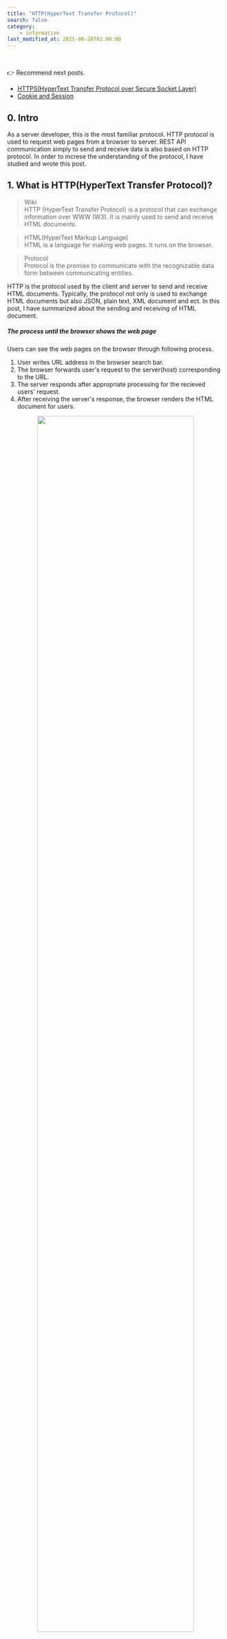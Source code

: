 ```yaml
---
title: "HTTP(HyperText Transfer Protocol)"
search: false
category:
    - information
last_modified_at: 2021-08-28T01:00:00
---
```


<br>

👉 Recommend next posts.

* [HTTPS(HyperText Transfer Protocol over Secure Socket Layer)][https-link]
* [Cookie and Session][cookie-and-session-link]

## 0. Intro

As a server developer, this is the most familiar protocol. 
HTTP protocol is used to request web pages from a browser to server. 
REST API communication simply to send and receive data is also based on HTTP protocol. 
In order to increse the understanding of the protocol, I have studied and wrote this post. 

## 1. What is HTTP(HyperText Transfer Protocol)?

> Wiki<br>
> HTTP (HyperText Transfer Protocol) is a protocol that can exchange information over WWW (W3). 
> It is mainly used to send and receive HTML documents.

> HTML(HyperText Markup Language)<br> 
> HTML is a language for making web pages. It runs on the browser.

> Protocol<br>
> Protocol is the promise to communicate with the recognizable data form between communicating entities.

HTTP is the protocol used by the client and server to send and receive HTML documents. 
Typically, the protocol not only is used to exchange HTML documents but also JSON, plain text, XML document and ect. 
In this post, I have summarized about the sending and receiving of HTML document. 

##### The process until the browser shows the web page

Users can see the web pages on the browser through following process.

1. User writes URL address in the browser search bar.
1. The browser forwards user's request to the server(host) corresponding to the URL.
1. The server responds after appropriate processing for the recieved users' request.
1. After receiving the server's response, the browser renders the HTML document for users.

<p align="center">
    <img src="/images/http-1.JPG" width="85%" class="image__border image__padding">
</p>

## 2. HTTP data format

### 2.1. Client request

The client request resource data from the server in the message form which is below. 

* Request Line - request method, path, protocol version
* Request Headers - other header information
* Request Message Body - additional information transmitted by users

<p align="center">
    <img src="/images/http-2.JPG" width="80%">
</p>
<center>HTTP Message Format 형식(Request Message & Response Message)</center>

### 2.2. Server response

The server responds to clients for the request in the message form which is below.

* Status Line - protocol version, status code, status message
* Response Header - other header information
* Response Body - information that the server sends to the clients

<p align="center">
    <img src="/images/http-3.JPG" width="80%">
</p>
<center>HTTP Message Format 형식(Request Message & Response Message)</center>

## 3. HTTP characteristics

Let's look around the characteristics of HTTP protocol.

### 3.1. Connectionless

It means that the server sends a response to the client and disconnects the established connection between the server and client.
The server provides services for an unspecified number of clients. 
Maintaining a connection with a client who requested once puts a lot of pressure on the server in terms of resource usage.
Therefore, the server does not maintain a connection after responding to the client's request.

From the client's point of view, it's a bit inconvenient. 
The connectionless feature causes the client to perform a new connect and disconnect process for every request, even though there are still more requests that it needs.

<p align="center">
    <img src="/images/http-4.JPG" width="35%" class="image__border image__padding">
</p>

### 3.2. Stateless

This characteristic is caused by the connectionless of HTTP communication. 
The server does not know the state of the client because the connection is not kept after responding to the client. 
From the server's point of view, the request is always from a new client. 
The stateless limits to provide convenient services to the client. 
Cookies and session are used to solve these problem. 
For more information, read [Cookie and Session][cookie-and-session-link] please.

<p align="center">
    <img src="/images/http-5.JPG" width="35%" class="image__border image__padding">
</p>

## 4. HTTP working process

1. Users enter the URL address of the web page they want to find through their web browser.
1. The browser searches the domain name which is part of the URL adress from DNS(domain name server).
    * For example, if the URL adress is `'https://www.naver.com/'`, then the domain name is `'naver.com'`.
    * In the network, as communication is working based on an IP address, the client computer needs to find an IP addess that matches URL at the DNS.
1. The URL address for the web page and the IP address are changed into HTTP request message.
1. The HTTP request message is sended to the server corresponding the IP address.
1. The sever sends an HTTP response message to the client after performing the appropriate actions for the request. 
1. The HTTP response message is passed back across the network. 
1. The HTTP response arriving at client side is converted into HTML document for making the web page by the HTTP protocol.
1. The converted HTML document is rendered by the browser and users can see.

<p align="center">
    <img src="/images/http-6.JPG" width="80%" class="image__border">
</p>
<center>http://tcpschool.com/webbasic/works</center>

<br>

## 5. HTTP methods

Let's look around HTTP methos which are used to reqeust. 

### 5.1. Main methods

These are mainly used request methods. 
We have to be aware and know what charateristics each method has.

#### 5.1.1. GET method

* A request method is for getting resources that exist on server side.
* Parameters for request are exposed in the URL, which is security vulnerability.

#### 5.1.2. POST mehod

* A request method is for creating new resources on server side.
* When clients send some information, it is submitted in the message part of HTTP.
* When new resources are created, it responds with the URL address of newly created resources in the HTTP header with the key name is `'Location'`.

#### 5.1.3. PUT method

* A request method is for changing to existing resources on server.
* It submits information like the POST method, but it mainly is used to update information.
* Since PUT method is that clients are invovled in server side implementation, so POST method is mainly used.

#### 5.1.4. DELETE method

* A request method is for deleting existing resources on a server.
* The server deletes the resources correspodding to the request.
* It is usually replaced by POST method that can implement equivalently.

### 5.2. Other methods

These are not commonly used, but I have summarized toghether.

#### 5.2.1. CONNECT method

* A request method is for establishing a tunnel to the server identified as the destination resource.
* <https://tools.ietf.org/html/rfc7231#section-4>

#### 5.2.2. HEAD method

* A request method is for obtaining the message header like document information.
* This method is similar to GET method, but not request for an actual document.

#### 5.2.3. TRACE mthod

* A request method is for showing the receiving path.
* The loop-back message is delivered while moving to the corresponding resource.

#### 5.2.4. OPTIONS method

* A request method is for getting methods are provided by a server.
* The server sends method types which can be handled with HTTP header like `'Allow: GET,POST,HEAD'`.

#### 5.2.5. PATCH method

* 리소스의 부분만 수정하는데 사용합니다.
* 서버가 자원을 수정하기 위해 동봉된 엔티티를 처리하는 방식에서 PUT 메소드와 차이가 있습니다.
* <https://tools.ietf.org/html/rfc5789#section-2>

### 5.3. Summarize the characteristic of HTTP request methods

| HTTP method | RFC | Existence of body in request | Existence of body in response | Safety | Idempotent | Cacheable |
|:---:|:---:|:---:|:---:|:---:|:---:|:---:|
| GET | RFC 7231 | NO | YES | YES | YES | YES |
| HEAD | RFC 7231 | NO | NO | YES | YES | YES |
| POST | RFC 7231 | YES | YES | NO | NO | YES |
| PUT | RFC 7231 | YES | YES | NO | YES | NO |
| DELETE | RFC 7231 | NO | YES | NO | YES | NO |
| CONNECT | RFC 7231 | YES | YES | NO | NO | NO |
| OPTIONS | RFC 7231 | 선택 사항 | YES | YES | YES | NO |
| TRACE | RFC 7231 | NO | YES | YES | YES | NO |
| PATCH | RFC 5789 | YES | YES | NO | NO | YES  |

## 6. HTTP Status Code

It means the status of the response that the server to the client. 
Let's check what response codes there are.

### 6.1. 1xx - Information exchange

Most status codes in the 100 are used to exchange information between the server and client.

* 100 - Continue. 
    * The server has received some requests from the client and needs continuing to send the rest of the request. 
    * It was introduced in HTTP 1.1.
* 101 - Switching Protocols. 
    * The server will switch to another proptocol according to `Upgrade` header in the client's request. 
    * It was introduced in HTTP 1.1.

### 6.2. 2xx - Success

Most status codes in the 200 range indicate success.

* 200 - OK. 
    * Success code for the request. 
* 204 - No Content. 
    * Success, but no data in ther response body.
* 205 - Reset Content. 
    * Success, but the client's screen is adviced to refresh. 
* 206 - Partial Conent. 
    * Success, but only some data returned. 

### 6.3. 3xx - Redirect

Most status codes in the 300 range indicate redirecting. 
When clients request data from an old address, the server leads to a new URL.

* 300 - Multiple Choices. 
    * The clients request data moved recently. 
* 301 - Moved Permanently. 
    * The requested resource exists at the new URL. 
* 303 - See Other. 
    * The requested resource exists at the temporary address.  
* 304 - Not Modified. 
    * Since the requested resource has not been changed, it is advicded that the client should use the cached resource. 

### 6.4. 4xx - Client error

Most status codes in the 400 range are due to the client's code being wrong. 
It occurs when an invalid resource is requested or the permission is incorrect.

* 400 - Bad Request. 
* 401 - Unauthorized. 
    * The clients request without the permission. The authorization header is wrong. 
* 403 - Forbidden. 
    * The server responds that access to the resource is forbidden. 
* 405 - Method Not Allowed. 
* 409 - Conflict. 
    * It occurs when the clients update out of date resources.

### 6.5. 5xx - Server error

Status codes in the 500 range indicate an error on the server side. 

* 501 - Not Implemented. 
    * The server cannot perform the requested action.
* 503 - Service Unavailable. 
    * The server is overheaded or down for maintenance. 

#### REFERENCE

* [[Internet] HTTP? 개념잡기 통신과정-IMBETPY][http-blog-link-0]
* [HTTP 통신][http-blog-link-1]
* [HTTP Message Format 형식(Request Message & Response Message)][http-blog-link-2]
* <https://ko.wikipedia.org/wiki/HTTP>
* <http://tcpschool.com/webbasic/works>
* <https://victorydntmd.tistory.com/286>
* <http://www.ktword.co.kr/abbr_view.php?m_temp1=3791>
* <https://developer.mozilla.org/ko/docs/Web/HTTP/Overview>
* <https://joshua1988.github.io/web-development/http-part1/>
* <https://junhyunny.github.io/information/cookie-and-session/>

[https-link]: https://junhyunny.github.io/information/https/
[cookie-and-session-link]: https://junhyunny.github.io/information/cookie-and-session/

[http-blog-link-0]: https://velog.io/@doomchit_3/Internet-HTTP-%EA%B0%9C%EB%85%90%EC%B0%A8%EB%A0%B7-IMBETPY
[http-blog-link-1]: https://hyojin96.tistory.com/entry/HTTP-%ED%86%B5%EC%8B%A0
[http-blog-link-2]: https://m.blog.naver.com/PostView.nhn?blogId=allstar927&logNo=90161809512&proxyReferer=https:%2F%2Fwww.google.com%2F